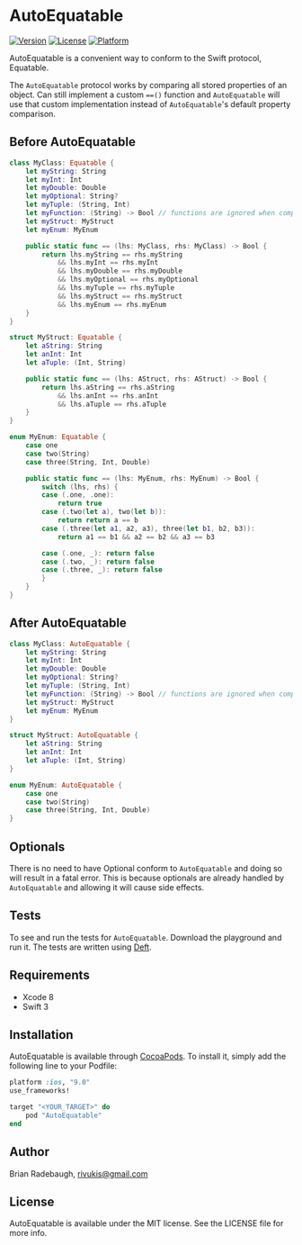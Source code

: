 # AutoEquatable

[![Version](https://img.shields.io/cocoapods/v/AutoEquatable.svg?style=flat)](http://cocoapods.org/pods/AutoEquatable)
[![License](https://img.shields.io/cocoapods/l/AutoEquatable.svg?style=flat)](http://cocoapods.org/pods/AutoEquatable)
[![Platform](https://img.shields.io/cocoapods/p/AutoEquatable.svg?style=flat)](http://cocoapods.org/pods/AutoEquatable)

AutoEquatable is a convenient way to conform to the Swift protocol, Equatable.

The `AutoEquatable` protocol works by comparing all stored properties of an object. Can still implement a custom `==()` function and `AutoEquatable` will use that custom implementation instead of `AutoEquatable`'s default property comparison.

## Before AutoEquatable

```swift
class MyClass: Equatable {
    let myString: String
    let myInt: Int
    let myDouble: Double
    let myOptional: String?
    let myTuple: (String, Int)
    let myFunction: (String) -> Bool // functions are ignored when comparing objects
    let myStruct: MyStruct
    let myEnum: MyEnum

    public static func == (lhs: MyClass, rhs: MyClass) -> Bool {
        return lhs.myString == rhs.myString
            && lhs.myInt == rhs.myInt
            && lhs.myDouble == rhs.myDouble
            && lhs.myOptional == rhs.myOptional
            && lhs.myTuple == rhs.myTuple
            && lhs.myStruct == rhs.myStruct
            && lhs.myEnum == rhs.myEnum
    }
}

struct MyStruct: Equatable {
    let aString: String
    let anInt: Int
    let aTuple: (Int, String)

    public static func == (lhs: AStruct, rhs: AStruct) -> Bool {
        return lhs.aString == rhs.aString
            && lhs.anInt == rhs.anInt
            && lhs.aTuple == rhs.aTuple
    }
}

enum MyEnum: Equatable {
    case one
    case two(String)
    case three(String, Int, Double)

    public static func == (lhs: MyEnum, rhs: MyEnum) -> Bool {
        switch (lhs, rhs) {
        case (.one, .one):
            return true
        case (.two(let a), two(let b)):
            return return a == b
        case (.three(let a1, a2, a3), three(let b1, b2, b3)):
            return a1 == b1 && a2 == b2 && a3 == b3

        case (.one, _): return false
        case (.two, _): return false
        case (.three, _): return false
        }
    }
}
```

## After AutoEquatable

```swift
class MyClass: AutoEquatable {
    let myString: String
    let myInt: Int
    let myDouble: Double
    let myOptional: String?
    let myTuple: (String, Int)
    let myFunction: (String) -> Bool // functions are ignored when comparing objects
    let myStruct: MyStruct
    let myEnum: MyEnum
}

struct MyStruct: AutoEquatable {
    let aString: String
    let anInt: Int
    let aTuple: (Int, String)
}

enum MyEnum: AutoEquatable {
    case one
    case two(String)
    case three(String, Int, Double)
}
```

## Optionals

There is no need to have Optional conform to `AutoEquatable` and doing so will result in a fatal error. This is because optionals are already handled by `AutoEquatable` and allowing it will cause side effects.

## Tests

To see and run the tests for `AutoEquatable`. Download the playground and run it. The tests are written using [Deft](https://github.com/Rivukis/Deft).

## Requirements

* Xcode 8
* Swift 3

## Installation

AutoEquatable is available through [CocoaPods](http://cocoapods.org). To install
it, simply add the following line to your Podfile:

```ruby
platform :ios, "9.0"
use_frameworks!

target "<YOUR_TARGET>" do
    pod "AutoEquatable"
end
```

## Author

Brian Radebaugh, rivukis@gmail.com

## License

AutoEquatable is available under the MIT license. See the LICENSE file for more info.
